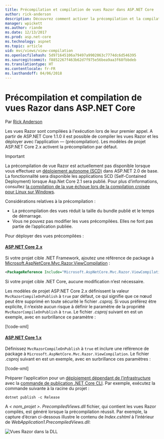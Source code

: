 ```yaml
---
title: Précompilation et compilation de vues Razor dans ASP.NET Core
author: rick-anderson
description: Découvrez comment activer la précompilation et la compilation de vues Razor MVC dans les applications ASP.Net Core.
manager: wpickett
ms.author: riande
ms.date: 12/13/2017
ms.prod: asp.net-core
ms.technology: aspnet
ms.topic: article
uid: mvc/views/view-compilation
ms.openlocfilehash: 5d971645106a79497a9902063c7774dc6d546395
ms.sourcegitcommit: f8852267f463b62d7f975e56bea9aa3f68fbbdeb
ms.translationtype: HT
ms.contentlocale: fr-FR
ms.lasthandoff: 04/06/2018
---
```

# <a name="razor-view-compilation-and-precompilation-in-aspnet-core"></a>Précompilation et compilation de vues Razor dans ASP.NET Core

Par [Rick Anderson](https://twitter.com/RickAndMSFT)

Les vues Razor sont compilées à l'exécution lors de leur premier appel. A partir de  ASP.NET Core 1.1.0 il est possible de compiler les vues Razor et les déployer avec l’application &mdash; (précompilation).  Les modèles de projet ASP.NET Core 2.x activent la précompilation par défaut.

> [!IMPORTANT]
> La précompilation de vue Razor est actuellement pas disponible lorsque vous effectuez un [déploiement autonome (SCD)](/dotnet/core/deploying/#self-contained-deployments-scd) dans ASP.NET 2.0 de base. La fonctionnalité sera disponible les applications SCD (Self-Contained Deployment) lorsque Asp.Net Core 2.1 sera publié.  Pour plus d’informations, consultez [la compilation de la vue échoue lors de la compilation croisée pour Linux sur Windows](https://github.com/aspnet/MvcPrecompilation/issues/102).

Considérations relatives à la précompilation :

* La précompilation des vues réduit la taille du bundle publié et le temps de démarrage.
* Vous ne pouvez pas modifier les vues précompilées. Elles ne font pas partie de l’application publiée. 

Pour déployer des vues précompilées :

#### <a name="aspnet-core-2xtabaspnetcore2x"></a>[ASP.NET Core 2.x](#tab/aspnetcore2x/)
Si votre projet cible .NET Framework, ajoutez une référence de package à [Microsoft.AspNetCore.Mvc.Razor.ViewCompilation](https://www.nuget.org/packages/Microsoft.AspNetCore.Mvc.Razor.ViewCompilation/) :

```xml
<PackageReference Include="Microsoft.AspNetCore.Mvc.Razor.ViewCompilation" Version="2.0.0" PrivateAssets="All" />
```

Si votre projet cible .NET Core, aucune modification n’est nécessaire.

Les modèles de projet ASP.NET Core 2.x définissent la valeur `MvcRazorCompileOnPublish` à `true` par défaut, ce qui signifie que ce nœud peut être supprimé en toute sécurité le fichier *.csproj*. Si vous préférez être explicite, il n’existe aucun risque à définir le paramètre de la propriété `MvcRazorCompileOnPublish` à `true`. Le fichier *.csproj* suivant en est un exemple, avec en surbrillance ce paramètre :

[!code-xml[](view-compilation/sample/MvcRazorCompileOnPublish2.csproj?highlight=5)]

#### <a name="aspnet-core-1xtabaspnetcore1x"></a>[ASP.NET Core 1.x](#tab/aspnetcore1x/)
Définissez `MvcRazorCompileOnPublish` à `true` et inclure une référence de package à `Microsoft.AspNetCore.Mvc.Razor.ViewCompilation`. Le fichier *.csproj* suivant en est un exemple, avec en surbrillance ces paramètres :

[!code-xml[](view-compilation/sample/MvcRazorCompileOnPublish.csproj?highlight=5,12)]

Préparer l’application pour un [déploiement dépendant de l’infrastructure](/dotnet/core/deploying/#framework-dependent-deployments-fdd) avec la [commande de publication .NET Core CLI](/dotnet/core/tools/dotnet-publish). Par exemple, exécutez la commande suivante à la racine du projet :

```console
dotnet publish -c Release
```

A *< nom_projet >. PrecompiledViews.dll* fichier, qui contient les vues Razor compilés, est généré lorsque la précompilation réussit. Par exemple, la capture d’écran ci-dessous illustre le contenu de *Index.cshtml* à l’intérieur de *WebApplication1.PrecompiledViews.dll*:

![Vues Razor dans la DLL](view-compilation/_static/razor-views-in-dll.png)
